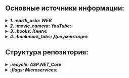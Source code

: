 ## Основные источники информации:

<details> <summary><b><i>1. :earth_asia: WEB</i></b></summary>
   <ul>
      <details> <summary><b><i> :recycle: ASP.NET Core:</i></b></summary>
         <ul>
            <li> :speech_balloon: <i> ASP.NET Core </i> - https://metanit.com/sharp/aspnet6/</li>
            <li> :speech_balloon: <i> ASP.NET Core MVC </i> - https://metanit.com/sharp/aspnetmvc/</li>
            <li> :speech_balloon: <i> ASP.NET Core Razor Pages </i> - https://metanit.com/sharp/razorpages/ </li>
            <li> :speech_balloon: <i> ASP.NET Core Blazor </i> - https://metanit.com/sharp/blazor/ </li>
         </ul>
      </details>
      <details> <summary><b><i> :flags: Microservices:</i></b></summary>
         <ul>
            <li> :speech_balloon: <i>Микросервисная архитектура и 10 наиболее важных шаблонов проектирования</i><br />
               https://www.digitrain.ru/articles/169469/
            </li>            
            <li> :speech_balloon: <i>Внедрение и контейнеризация микросервисов с использованием .NET Core 6 и Docker</i><br />
                https://wedx.ru/vnedrenie-i-kontejnerizacziya-mikroservisov-s-ispolzovaniem-net-core-6.html?ysclid=lpknb1uosu15012384
            </li>
            <li> :speech_balloon: <i>Микросервисная архитектура в разрезе</i><br />
                https://proglib.io/p/po-stopam-luchshih-mikroservisnaya-arhitektura-v-razreze-2019-11-07
            </li>
            <li> :speech_balloon: <i>Микросервисы (Microservices)</i> - https://habr.com/ru/articles/249183/</li>
            <li> :speech_balloon: <i>Заблуждения Clean Architecture</i> - https://habr.com/ru/companies/mobileup/articles/335382/</li>
         </ul>
      </details>
      <details> <summary><b><i> :snowflake: Kubernetes:</i></b></summary>
         <ul>
            <li> :speech_balloon: </li>
         </ul>
      </details>
   </ul>  
</details>

<details> <summary><b><i>2. :movie_camera: YouTube:</i></b></summary>
   <ul>
      <details> <summary><b><i> :recycle: ASP.NET Core:</i></b></summary>
         <ul>
            <li> --------------------------- RU Tutorials --------------------------------</li>
            <li> :link: Семен Алексеев - https://www.youtube.com/@alekseev74/playlists</li>
            <li> :link: Просто программист - https://www.youtube.com/@RadmirT/playlists</li>
            <li> :link: Cleannetcode - https://www.youtube.com/@Cleannetcode/playlists</li>
            <li> :link: Програмысли - https://www.youtube.com/@Dev-lessons</li>
            <li> :link: АйтишныйДомосед - https://www.youtube.com/@ITHomester/playlists</li>
            <li> --------------------------- EN Tutorials --------------------------------</li>
            <li> :link: Teddy Smith - https://www.youtube.com/@TeddySmithDev</li>
            <li> :link: Les Jackson - https://www.youtube.com/@binarythistle</li>
         </ul>
      </details>
      <details> <summary><b><i> :flags: Microservices:</i></b></summary>
         <ul>
            <li> --------------------------- RU Tutorials --------------------------------</li>
            <li> :link: Микросервисы на C# - https://www.youtube.com/watch?v=HHQbRDX7g8k</li>  
            <li> :link: Всё про Микросервисы - https://www.youtube.com/@SergeiCalabonga</li>  
            <li> :link: Excalib «Чистая архитектура ASP.NET Core 7» - https://www.youtube.com/watch?v=UPZ8pcOdnUI</li>
            <li> :link: DotNetRu «Простая архитектура» - https://www.youtube.com/watch?v=FfT45ZEoxJ8</li>
            <li> :link: DotNetRu «Чистая архитектура» - https://www.youtube.com/watch?v=13OfxIRBsO4</li>
            <li> :link: Микросервисы или SOA? - https://www.youtube.com/@mahayogin</li>
            <li> :link: Архитектура ПО - https://www.youtube.com/@UlbiTV/playlists</li>
            <li> --------------------------- EN Tutorials --------------------------------</li>
            <li> :link: Microservices - https://www.youtube.com/@DotNetCoreCentral/playlists</li>
         </ul>
      </details>
      <details> <summary><b><i> :snowflake: Kubernetes:</i></b></summary>
         <ul>
            <li> :link: Введение в Kubernetes на примере Minikube - https://www.youtube.com/watch?v=sLQefhPfwWE</li>
            <li> :link: Kubernetes — оркестровщик микросервисных приложений - https://www.youtube.com/watch?v=yI37GPp06uc</li>
         </ul>
      </details>
   </ul>  
</details>

<details> <summary><b><i>3. :books: Книги:</i></b></summary>
   <ul>
      <details> <summary><b><i> :recycle: ASP.NET Core:</i></b></summary>
         <ul>
            <li>:book: Эндрю Лок - "ASP.NET Core в действии"</li>
            <li>:book: Адам Фримен - "ASP.NET Core MVC 2 '7-е издание'"</li>
         </ul>
      </details>
      <details> <summary><b><i> :flags: Microservices:</i></b></summary>
         <ul>
            <li> :book: Кристиан Хорсдал - "Микросервисы на платформе.NET" (обо всём и ...)</li>
         </ul>
      </details>
      <details> <summary><b><i> :snowflake: Kubernetes:</i></b></summary>
         <ul>
            <li> :book: .... - .....</li>
         </ul>
      </details>
   </ul>  
</details>

<details> <summary><b><i>4. :bookmark_tabs: Документация:</i></b></summary>
   <ul>
      <details> <summary><b><i> :recycle: ASP.NET Core:</i></b></summary>
         <ul>
            <li>:mag_right: MSDN: https://learn.microsoft.com/ru-ru/aspnet/core/?view=aspnetcore-7.0</li>
         </ul>
      </details>
      <details> <summary><b><i> :flags: Microservices:</i></b></summary>
         <ul>
            <li> :mag_right: MSDN: https://learn.microsoft.com/ru-ru/dotnet/architecture/microservices/</li>
         </ul>
      </details>
      <details> <summary><b><i> :snowflake: Kubernetes:</i></b></summary>
         <ul>
            <li> :mag_right: Kubernetes: https://kubernetes.io/docs/home/</li>
         </ul>
      </details>
   </ul> 
</details>


## Структура репозитория:
<details>
   <summary><b><i> :recycle: ASP.NET_Core</i></b></summary>
   
   * *[MVC/METANIT_Tutorial](ASP.NET_Core/MVC/01_METANIT_Tutorial/Description.md) - Учебные проекты по туториалу METANIT.COM/ASP.NET Core*
   * *[Razor/METANIT_RazorTutorial](ASP.NET_Core/Razor/01_METANIT_RazorTutorial/Description.md) - Учебные проекты по туториалу METANIT.COM/ASP.NET Core Razor Pages*
   * *[MVC/METANIT_MVCTutorial](ASP.NET_Core/MVC/02_METANIT_MVCTutorial/Description.md) - Учебные проекты по туториалу METANIT.COM/ASP.NET Core MVC*
   * *[Blazor/METANIT_BlazorTutorial](ASP.NET_Core/Blazor/01_METANIT_BlazorTutorial/Description.md) - Учебные проекты по туториалу METANIT.COM/ASP.NET Blazor*
   * *[MVC/03_CompanySite](ASP.NET_Core/MVC/03_CompanySite/) - "Создание сайта" по серии уроков https://www.youtube.com/@alekseev74/playlists*
   * *[MVC/04_SimpleWebSite](ASP.NET_Core/MVC/04_SimpleWebSite/) - "Форма сайта" по серии уроков https://www.youtube.com/watch?v=xNLhFNxYAWQ*
   * *[WebAPI](ASP.NET_Core/WebAPI/) - по серии уроков "Web Api" https://www.youtube.com/@PlatinumTechTalks/playlists*
   * *[MVC/05_RunGroopApplication](ASP.NET_Core/MVC/05_RunGroopApplication) - Веб-приложение для бега https://www.youtube.com/@TeddySmithDev* <br>
      _По серии уроков из плейлиста "ASP.NET Core MVC 2022 .NET 6"_
   * *[MVC/06_CoreCollection](ASP.NET_Core/MVC/06_CoreCollection) - по серии "Asp.Net Core Tutorial" https://www.youtube.com/@CodAffection* <br>
      _Набор проектов по работе с .Net Core, основные концепции_
   *
</details>

<details> 
   <summary><b><i> :flags: Microservices:</i></b></summary>

   * _Search courses_

</details>







